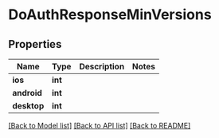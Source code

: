# DoAuthResponseMinVersions

## Properties
Name | Type | Description | Notes
------------ | ------------- | ------------- | -------------
**ios** | **int** |  | 
**android** | **int** |  | 
**desktop** | **int** |  | 

[[Back to Model list]](../README.md#documentation-for-models) [[Back to API list]](../README.md#documentation-for-api-endpoints) [[Back to README]](../README.md)


